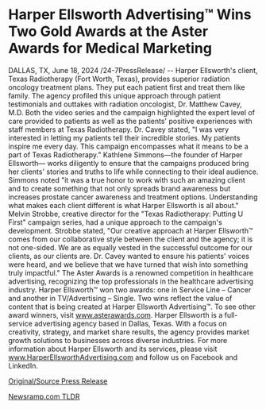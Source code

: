 # Harper Ellsworth Advertising™ Wins Two Gold Awards at the Aster Awards for Medical Marketing

DALLAS, TX, June 18, 2024 /24-7PressRelease/ -- Harper Ellsworth's client, Texas Radiotherapy (Fort Worth, Texas), provides superior radiation oncology treatment plans. They put each patient first and treat them like family. The agency profiled this unique approach through patient testimonials and outtakes with radiation oncologist, Dr. Matthew Cavey, M.D.   Both the video series and the campaign highlighted the expert level of care provided to patients as well as the patients' positive experiences with staff members at Texas Radiotherapy.   Dr. Cavey stated, "I was very interested in letting my patients tell their incredible stories. My patients inspire me every day. This campaign encompasses what it means to be a part of Texas Radiotherapy."   Kathlene Simmons––the founder of Harper Ellsworth–– works diligently to ensure that the campaigns produced bring her clients' stories and truths to life while connecting to their ideal audience. Simmons noted "it was a true honor to work with such an amazing client and to create something that not only spreads brand awareness but increases prostate cancer awareness and treatment options. Understanding what makes each client different is what Harper Ellsworth is all about."  Melvin Strobbe, creative director for the "Texas Radiotherapy: Putting U First" campaign series, had a unique approach to the campaign's development. Strobbe stated, "Our creative approach at Harper Ellsworth™ comes from our collaborative style between the client and the agency; it is not one-sided. We are as equally vested in the successful outcome for our clients, as our clients are. Dr. Cavey wanted to ensure his patients' voices were heard, and we believe that we have turned that wish into something truly impactful."  The Aster Awards is a renowned competition in healthcare advertising, recognizing the top professionals in the healthcare advertising industry. Harper Ellsworth™ won two awards: one in Service Line – Cancer and another in TV/Advertising – Single. Two wins reflect the value of content that is being created at Harper Ellsworth Advertising™. To see other award winners, visit www.asterawards.com.  Harper Ellsworth is a full-service advertising agency based in Dallas, Texas. With a focus on creativity, strategy, and market share results, the agency provides market growth solutions to businesses across diverse industries.  For more information about Harper Ellsworth and its services, please visit www.HarperEllsworthAdvertising.com and follow us on Facebook and LinkedIn. 

[Original/Source Press Release](https://www.24-7pressrelease.com/press-release/511736/harper-ellsworth-advertising-wins-two-gold-awards-at-the-aster-awards-for-medical-marketing) 

[Newsramp.com TLDR](https://newsramp.com/None) 